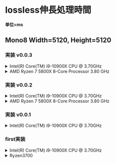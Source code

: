 # lossless伸長処理時間

**単位=ms**
## Mono8 Width=5120, Height=5120

### 実装 v0.0.3
<details>
<summary>Intel(R) Core(TM) i9-10900X CPU @ 3.70GHz </summary>
  
### 測定日 : 2022/4/5
### 測定Machine
* CPU : Intel(R) Core(TM) i9-10900X CPU @ 3.70GHz   3.70 GHz
* Memory : 32.0 GB


|   |ThreadNum=1   |ThreadNum=4 |ThreadNum=8|ThreadNum=16|ThreadNum=20
|--|--|--|--|--|--|
|1  |166.622 |45.055  |32.287|25.401| 26.659
|2  |162.94    |39.417   |23.477|18.489|18.639
|3  |164.098    |41.785   |22.234|20.333|16.246
|3  |161.732    |40.224   |24.763|25.166|17.110
|3  |161.982    |44.759   |32.435|25.975|18.194

v0.0.3から実際の処理に近づけるためDeCompressをループさせて測定
  
  
https://github.com/jai-rd/lossless_compression/releases/tag/v0.0.3  
https://github.com/jai-rd/lossless_compression/issues/21
</details>

<details>
<summary>AMD Ryzen 7 5800X 8-Core Processor 3.80 GHz </summary>
  
### 測定日 : 2022/4/5
### 測定Machine
* CPU : AMD Ryzen 7 5800X 8-Core Processor 3.80 GHz
* Memory : 32.0 GB


|   |ThreadNum=1   |ThreadNum=4 |ThreadNum=8|ThreadNum=16|ThreadNum=20
|--|--|--|--|--|--|
|1  |131.084 |33.773  |22.937|18.969| 20.294
|2  |134.844    |33.626   |16.464|13.970|13.760
|3  |136.834    |44.443   |17.086|13.958|13.908
|3  |114.772    |35.849   |18.396|13.890|14.019
|3  |114.440    |28.428   |21.030|14.253|15.653

v0.0.3から実際の処理に近づけるためDeCompressをループさせて測定
</details>

### 実装 v0.0.2
<details>
<summary>Intel(R) Core(TM) i9-10900X CPU @ 3.70GHz </summary>
  
### 測定日 : 2022/4/4
### 測定Machine
* CPU : Intel(R) Core(TM) i9-10900X CPU @ 3.70GHz   3.70 GHz
* Memory : 32.0 GB

|   |ThreadNum=1   |ThreadNum=4 |ThreadNum=8|ThreadNum=16|ThreadNum=20
|--|--|--|--|--|--|
|1  |165.10 |43.55  |25.61|21.30| 20.86
|2  |166.71    |45.98   |25.60|21.57|20.03
|3  |165.08    |43.74   |25.45|20.83|19.64
  
https://github.com/jai-rd/lossless_compression/releases/tag/v0.0.2  
https://github.com/jai-rd/lossless_compression/issues/17
</details>


<details>
<summary>AMD Ryzen 7 5800X 8-Core Processor 3.80 GHz </summary>
  
### 測定日 : 2022/4/5
### 測定Machine
* CPU : AMD Ryzen 7 5800X 8-Core Processor 3.80 GHz
* Memory : 32.0 GB

|   |ThreadNum=1   |ThreadNum=4 |ThreadNum=8|ThreadNum=16|ThreadNum=20
|--|--|--|--|--|--|
|1  |115.96 |30.86  |20.25|15.7| 15.37
|2  |116.16 |30.19   |19.02|15.85|15.07
|3  |116.63    |33.97   |19.85|17.79|15.73
</details>

### 実装 v0.0.1
<details>
<summary>Intel(R) Core(TM) i9-10900X CPU @ 3.70GHz </summary>
  
### 測定日 : 2022/4/4
### 測定Machine
* CPU : Intel(R) Core(TM) i9-10900X CPU @ 3.70GHz   3.70 GHz
* Memory : 32.0 GB

|   |ThreadNum=1   |ThreadNum=4 |ThreadNum=8|ThreadNum=16|ThreadNum=20
|--|--|--|--|--|--|
|1  |217.42 |55.98  |30.59|25.54| 23.15
|2  |217.52    |56.76   |29.62|25.06|23.44
|3  |216.89    |56.66   |32.42|25.21|23.44
  
https://github.com/jai-rd/lossless_compression/releases/tag/v0.0.1  
https://github.com/jai-rd/lossless_compression/issues/15
</details>


### first実装
<details>
<summary>Intel(R) Core(TM) i9-10900X CPU @ 3.70GHz </summary>
  
### 測定日 : 2022/4/4
### 測定Machine
* CPU : Intel(R) Core(TM) i9-10900X CPU @ 3.70GHz   3.70 GHz
* Memory : 32.0 GB

|   |ThreadNum=1   |ThreadNum=4 |ThreadNum=8|ThreadNum=16|ThreadNum=20
|--|--|--|--|--|--|
|1  |213.03 |55.75  |30.23|24.80| 23.61
|2  |240.02    |130.94   |32.86|26.03|23.05
|3  |238.63    |56.76   |32.49|24.86|23.75
  
測定コードは2021/7/28同等処理
</details>


<details>
<summary>Ryzen3700</summary>

### 測定日 : 2021/7/28頃
### 測定Machine
* CPU : Ryzen3700
* Memory : 32GB

|   |ThreadNum=1   |ThreadNum=4 |ThreadNum=8|ThreadNum=16
|--|--|--|--|--|
|1  |124 |34  |20|17
|2  |124    |36   |20|16
|3  |124    |32   |20|17

</details>




